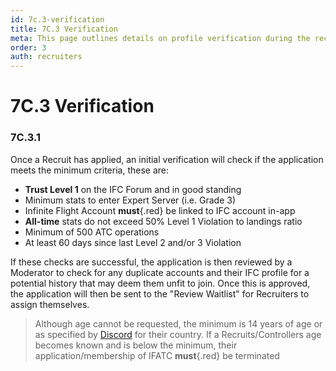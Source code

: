 ```yaml
---
id: 7c.3-verification
title: 7C.3 Verification
meta: This page outlines details on profile verification during the recruitment process.
order: 3
auth: recruiters
---
```


# 7C.3 Verification



### 7C.3.1

Once a Recruit has applied, an initial verification will check if the application meets the minimum criteria, these are:



- **Trust Level 1** on the IFC Forum and in good standing
- Minimum stats to enter Expert Server (i.e. Grade 3)
- Infinite Flight Account **must**{.red} be linked to IFC account in-app
- **All-time** stats do not exceed 50% Level 1 Violation to landings ratio
- Minimum of 500 ATC operations
- At least 60 days since last Level 2 and/or 3 Violation



If these checks are successful, the application is then reviewed by a Moderator to check for any duplicate accounts and their IFC profile for a potential history that may deem them unfit to join. Once this is approved, the application will then be sent to the "Review Waitlist" for Recruiters to assign themselves.



> Although age cannot be requested, the minimum is 14 years of age or as specified by [Discord](https://support.discord.com/hc/en-us/articles/360040724612-Why-is-Discord-asking-for-my-birthday-) for their country. If a Recruits/Controllers age becomes known and is below the minimum, their application/membership of IFATC **must**{.red} be terminated
